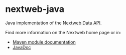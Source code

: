 nextweb-java
============

Java implementation of the [Nextweb Data API](http://nextweb.io).

Find more information on the Nextweb home page or in:

- [Maven module documentation](http://nextweb-io.github.com/nextweb-java/latest/)
- [JavaDoc](http://nextweb-io.github.com/nextweb-java/latest/apidocs/index.html)

